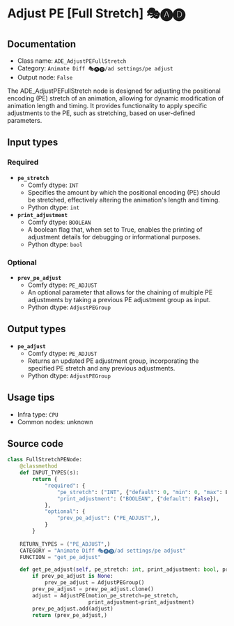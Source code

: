 # Adjust PE [Full Stretch] 🎭🅐🅓
## Documentation
- Class name: `ADE_AdjustPEFullStretch`
- Category: `Animate Diff 🎭🅐🅓/ad settings/pe adjust`
- Output node: `False`

The ADE_AdjustPEFullStretch node is designed for adjusting the positional encoding (PE) stretch of an animation, allowing for dynamic modification of animation length and timing. It provides functionality to apply specific adjustments to the PE, such as stretching, based on user-defined parameters.
## Input types
### Required
- **`pe_stretch`**
    - Comfy dtype: `INT`
    - Specifies the amount by which the positional encoding (PE) should be stretched, effectively altering the animation's length and timing.
    - Python dtype: `int`
- **`print_adjustment`**
    - Comfy dtype: `BOOLEAN`
    - A boolean flag that, when set to True, enables the printing of adjustment details for debugging or informational purposes.
    - Python dtype: `bool`
### Optional
- **`prev_pe_adjust`**
    - Comfy dtype: `PE_ADJUST`
    - An optional parameter that allows for the chaining of multiple PE adjustments by taking a previous PE adjustment group as input.
    - Python dtype: `AdjustPEGroup`
## Output types
- **`pe_adjust`**
    - Comfy dtype: `PE_ADJUST`
    - Returns an updated PE adjustment group, incorporating the specified PE stretch and any previous adjustments.
    - Python dtype: `AdjustPEGroup`
## Usage tips
- Infra type: `CPU`
- Common nodes: unknown


## Source code
```python
class FullStretchPENode:
    @classmethod
    def INPUT_TYPES(s):
        return {
            "required": {
                "pe_stretch": ("INT", {"default": 0, "min": 0, "max": BIGMAX},),
                "print_adjustment": ("BOOLEAN", {"default": False}),
            },
            "optional": {
                "prev_pe_adjust": ("PE_ADJUST",),
            }
        }
    
    RETURN_TYPES = ("PE_ADJUST",)
    CATEGORY = "Animate Diff 🎭🅐🅓/ad settings/pe adjust"
    FUNCTION = "get_pe_adjust"

    def get_pe_adjust(self, pe_stretch: int, print_adjustment: bool, prev_pe_adjust: AdjustPEGroup=None):
        if prev_pe_adjust is None:
            prev_pe_adjust = AdjustPEGroup()
        prev_pe_adjust = prev_pe_adjust.clone()
        adjust = AdjustPE(motion_pe_stretch=pe_stretch,
                          print_adjustment=print_adjustment)
        prev_pe_adjust.add(adjust)
        return (prev_pe_adjust,)

```
